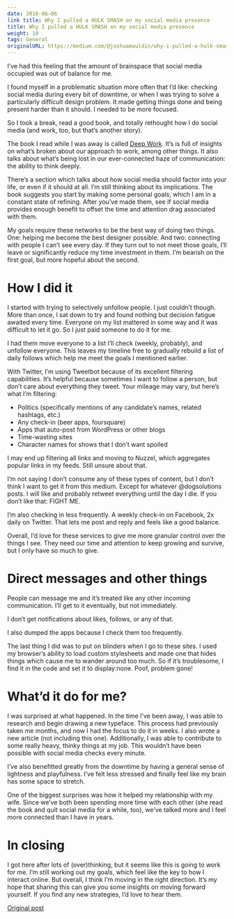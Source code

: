 ```yaml
---
date: 2016-06-06
link title: Why I pulled a HULK SMASH on my social media presence
title: Why I pulled a HULK SMASH on my social media presence
weight: 10
tags: General
originalURL: https://medium.com/@joshuamauldin/why-i-pulled-a-hulk-smash-on-my-social-media-presence-c23a30b08e8
---
```



I’ve had this feeling that the amount of brainspace that social media occupied was out of balance for me.

I found myself in a problematic situation more often that I’d like: checking social media during every bit of downtime, or when I was trying to solve a particularly difficult design problem. It made getting things done and being present harder than it should. I needed to be more focused.

So I took a break, read a good book, and totally rethought how I do social media (and work, too, but that’s another story).

The book I read while I was away is called [Deep Work](https://www.amazon.com/s?url=search-alias%3Daps&field-keywords=deep+work&tag=a2appu-20). It’s is full of insights on what’s broken about our approach to work, among other things. It also talks about what’s being lost in our ever-connected haze of communication: the ability to think deeply.

There’s a section which talks about how social media should factor into your life, or even if it should at all. I’m still thinking about its implications. The book suggests you start by making some personal goals, which I am in a constant state of refining. After you’ve made them, see if social media provides enough benefit to offset the time and attention drag associated with them.

My goals require these networks to be the best way of doing two things. One: helping me become the best designer possible. And two: connecting with people I can’t see every day. If they turn out to not meet those goals, I’ll leave or significantly reduce my time investment in them. I’m bearish on the first goal, but more hopeful about the second.

# How I did it

I started with trying to selectively unfollow people. I just couldn’t though. More than once, I sat down to try and found nothing but decision fatigue awaited every time. Everyone on my list mattered in some way and it was difficult to let it go. So I just paid someone to do it for me.

I had them move everyone to a list I’ll check (weekly, probably), and unfollow everyone. This leaves my timeline free to gradually rebuild a list of daily follows which help me meet the goals I mentioned earlier.

With Twitter, I’m using Tweetbot because of its excellent filtering capabilities. It’s helpful because sometimes I want to follow a person, but don’t care about everything they tweet. Your mileage may vary, but here’s what I’m filtering:

- Politics (specifically mentions of any candidate’s names, related hashtags, etc.)
- Any check-in (beer apps, foursquare)
- Apps that auto-post from WordPress or other blogs
- Time-wasting sites
- Character names for shows that I don’t want spoiled

I may end up filtering all links and moving to Nuzzel, which aggregates popular links in my feeds. Still unsure about that.

I’m not saying I don’t consume any of these types of content, but I don’t think I want to get it from this medium. Except for whatever @dogsolutions posts. I will like and probably retweet everything until the day I die. If you don’t like that: FIGHT ME.

I’m also checking in less frequently. A weekly check-in on Facebook, 2x daily on Twitter. That lets me post and reply and feels like a good balance.

Overall, I’d love for these services to give me more granular control over the things I see. They need our time and attention to keep growing and survive, but I only have so much to give.

# Direct messages and other things

People can message me and it’s treated like any other incoming communication. I’ll get to it eventually, but not immediately.

I don’t get notifications about likes, follows, or any of that.

I also dumped the apps because I check them too frequently.

The last thing I did was to put on blinders when I go to these sites. I used my browser’s ability to load custom stylesheets and made one that hides things which cause me to wander around too much. So if it’s troublesome, I find it in the code and set it to display:none. Poof, problem gone!

# What’d it do for me?

I was surprised at what happened. In the time I’ve been away, I was able to research and begin drawing a new typeface. This process had previously taken me months, and now I had the focus to do it in weeks. I also wrote a new article (not including this one). Additionally, I was able to contribute to some really heavy, thinky things at my job. This wouldn’t have been possible with social media checks every minute.

I’ve also benefitted greatly from the downtime by having a general sense of lightness and playfulness. I’ve felt less stressed and finally feel like my brain has some space to stretch.

One of the biggest surprises was how it helped my relationship with my wife. Since we’ve both been spending more time with each other (she read the book and quit social media for a while, too), we’ve talked more and I feel more connected than I have in years.

# In closing

I got here after lots of (over)thinking, but it seems like this is going to work for me. I’m still working out my goals, which feel like the key to how I interact online. But overall, I think I’m moving in the right direction. It’s my hope that sharing this can give you some insights on moving forward yourself. If you find any new strategies, I’d love to hear them.

[Original post](https://medium.com/@joshuamauldin/why-i-pulled-a-hulk-smash-on-my-social-media-presence-c23a30b08e8)
